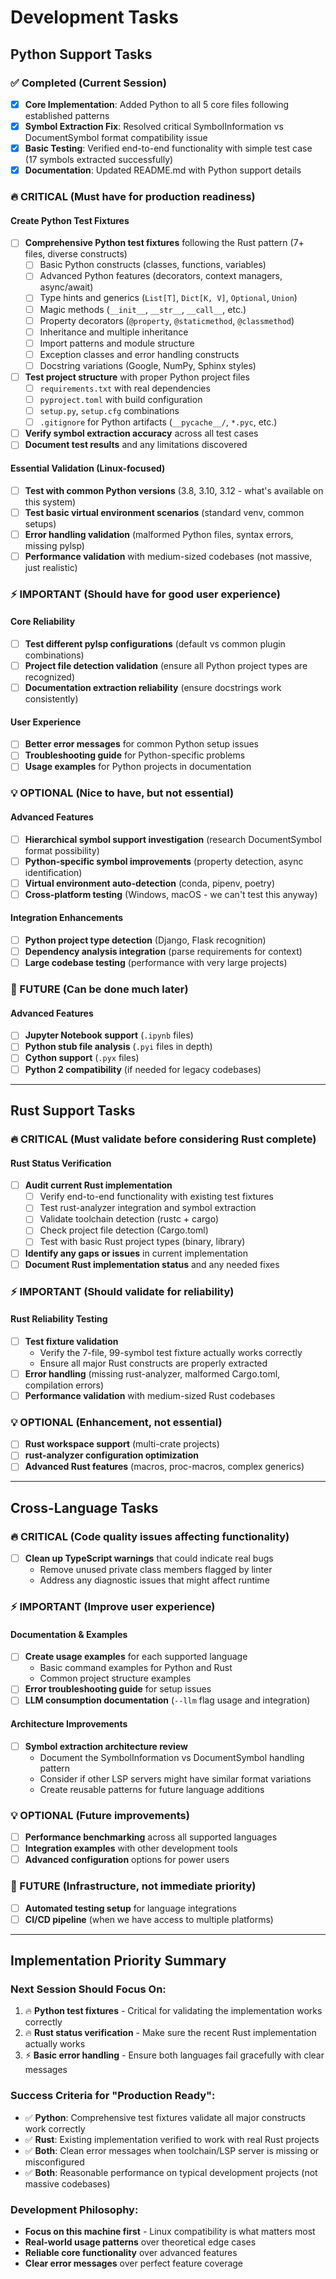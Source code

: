 # Development Tasks

## Python Support Tasks

### ✅ Completed (Current Session)
- [x] **Core Implementation**: Added Python to all 5 core files following established patterns
- [x] **Symbol Extraction Fix**: Resolved critical SymbolInformation vs DocumentSymbol format compatibility issue
- [x] **Basic Testing**: Verified end-to-end functionality with simple test case (17 symbols extracted successfully)
- [x] **Documentation**: Updated README.md with Python support details

### 🔥 CRITICAL (Must have for production readiness)

#### **Create Python Test Fixtures**
- [ ] **Comprehensive Python test fixtures** following the Rust pattern (7+ files, diverse constructs)
  - [ ] Basic Python constructs (classes, functions, variables)
  - [ ] Advanced Python features (decorators, context managers, async/await)
  - [ ] Type hints and generics (`List[T]`, `Dict[K, V]`, `Optional`, `Union`)
  - [ ] Magic methods (`__init__`, `__str__`, `__call__`, etc.)
  - [ ] Property decorators (`@property`, `@staticmethod`, `@classmethod`)
  - [ ] Inheritance and multiple inheritance
  - [ ] Import patterns and module structure
  - [ ] Exception classes and error handling constructs
  - [ ] Docstring variations (Google, NumPy, Sphinx styles)
- [ ] **Test project structure** with proper Python project files
  - [ ] `requirements.txt` with real dependencies
  - [ ] `pyproject.toml` with build configuration  
  - [ ] `setup.py`, `setup.cfg` combinations
  - [ ] `.gitignore` for Python artifacts (`__pycache__/`, `*.pyc`, etc.)
- [ ] **Verify symbol extraction accuracy** across all test cases
- [ ] **Document test results** and any limitations discovered

#### **Essential Validation (Linux-focused)**
- [ ] **Test with common Python versions** (3.8, 3.10, 3.12 - what's available on this system)
- [ ] **Test basic virtual environment scenarios** (standard venv, common setups)
- [ ] **Error handling validation** (malformed Python files, syntax errors, missing pylsp)
- [ ] **Performance validation** with medium-sized codebases (not massive, just realistic)

### ⚡ IMPORTANT (Should have for good user experience)

#### **Core Reliability**
- [ ] **Test different pylsp configurations** (default vs common plugin combinations)
- [ ] **Project file detection validation** (ensure all Python project types are recognized)
- [ ] **Documentation extraction reliability** (ensure docstrings work consistently)

#### **User Experience**
- [ ] **Better error messages** for common Python setup issues
- [ ] **Troubleshooting guide** for Python-specific problems
- [ ] **Usage examples** for Python projects in documentation

### 💡 OPTIONAL (Nice to have, but not essential)

#### **Advanced Features** 
- [ ] **Hierarchical symbol support investigation** (research DocumentSymbol format possibility)
- [ ] **Python-specific symbol improvements** (property detection, async identification)
- [ ] **Virtual environment auto-detection** (conda, pipenv, poetry)
- [ ] **Cross-platform testing** (Windows, macOS - we can't test this anyway)

#### **Integration Enhancements**
- [ ] **Python project type detection** (Django, Flask recognition)
- [ ] **Dependency analysis integration** (parse requirements for context)
- [ ] **Large codebase testing** (performance with very large projects)

### 🚀 FUTURE (Can be done much later)

#### **Advanced Features**
- [ ] **Jupyter Notebook support** (`.ipynb` files)
- [ ] **Python stub file analysis** (`.pyi` files in depth)
- [ ] **Cython support** (`.pyx` files)
- [ ] **Python 2 compatibility** (if needed for legacy codebases)

---

## Rust Support Tasks

### 🔥 CRITICAL (Must validate before considering Rust complete)

#### **Rust Status Verification** 
- [ ] **Audit current Rust implementation**
  - [ ] Verify end-to-end functionality with existing test fixtures
  - [ ] Test rust-analyzer integration and symbol extraction  
  - [ ] Validate toolchain detection (rustc + cargo)
  - [ ] Check project file detection (Cargo.toml)
  - [ ] Test with basic Rust project types (binary, library)
- [ ] **Identify any gaps or issues** in current implementation
- [ ] **Document Rust implementation status** and any needed fixes

### ⚡ IMPORTANT (Should validate for reliability)

#### **Rust Reliability Testing**
- [ ] **Test fixture validation**
  - Verify the 7-file, 99-symbol test fixture actually works correctly
  - Ensure all major Rust constructs are properly extracted
- [ ] **Error handling** (missing rust-analyzer, malformed Cargo.toml, compilation errors)
- [ ] **Performance validation** with medium-sized Rust codebases

### 💡 OPTIONAL (Enhancement, not essential)
- [ ] **Rust workspace support** (multi-crate projects)
- [ ] **rust-analyzer configuration optimization**
- [ ] **Advanced Rust features** (macros, proc-macros, complex generics)

---

## Cross-Language Tasks

### 🔥 CRITICAL (Code quality issues affecting functionality)
- [ ] **Clean up TypeScript warnings** that could indicate real bugs
  - Remove unused private class members flagged by linter
  - Address any diagnostic issues that might affect runtime

### ⚡ IMPORTANT (Improve user experience)

#### **Documentation & Examples**
- [ ] **Create usage examples** for each supported language
  - Basic command examples for Python and Rust
  - Common project structure examples
- [ ] **Error troubleshooting guide** for setup issues
- [ ] **LLM consumption documentation** (`--llm` flag usage and integration)

#### **Architecture Improvements**
- [ ] **Symbol extraction architecture review**
  - Document the SymbolInformation vs DocumentSymbol handling pattern
  - Consider if other LSP servers might have similar format variations
  - Create reusable patterns for future language additions

### 💡 OPTIONAL (Future improvements)
- [ ] **Performance benchmarking** across all supported languages
- [ ] **Integration examples** with other development tools
- [ ] **Advanced configuration** options for power users

### 🚀 FUTURE (Infrastructure, not immediate priority)
- [ ] **Automated testing setup** for language integrations
- [ ] **CI/CD pipeline** (when we have access to multiple platforms)

---

## Implementation Priority Summary

### **Next Session Should Focus On:**
1. 🔥 **Python test fixtures** - Critical for validating the implementation works correctly
2. 🔥 **Rust status verification** - Make sure the recent Rust implementation actually works
3. ⚡ **Basic error handling** - Ensure both languages fail gracefully with clear messages

### **Success Criteria for "Production Ready":**
- ✅ **Python**: Comprehensive test fixtures validate all major constructs work correctly
- ✅ **Rust**: Existing implementation verified to work with real Rust projects  
- ✅ **Both**: Clean error messages when toolchain/LSP server is missing or misconfigured
- ✅ **Both**: Reasonable performance on typical development projects (not massive codebases)

### **Development Philosophy:**
- **Focus on this machine first** - Linux compatibility is what matters most
- **Real-world usage patterns** over theoretical edge cases
- **Reliable core functionality** over advanced features
- **Clear error messages** over perfect feature coverage